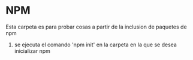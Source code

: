 # NPM

Esta carpeta es para probar cosas a partir de la inclusion de paquetes de npm

1. se ejecuta el comando 'npm init' en la carpeta en la que se desea inicializar npm
